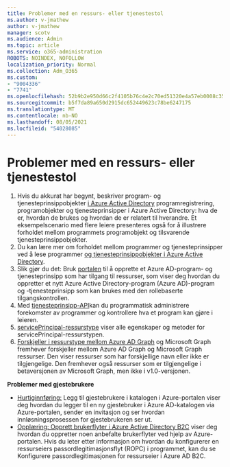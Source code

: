 ```yaml
---
title: Problemer med en ressurs- eller tjenestestol
ms.author: v-jmathew
author: v-jmathew
manager: scotv
ms.audience: Admin
ms.topic: article
ms.service: o365-administration
ROBOTS: NOINDEX, NOFOLLOW
localization_priority: Normal
ms.collection: Adm_O365
ms.custom:
- "9004336"
- "7741"
ms.openlocfilehash: 52b9b2e950d66c2f4105b76c4e2c70ed51320e4a57eb0008c353a9587fcc6510
ms.sourcegitcommit: b5f7da89a650d2915dc652449623c78be6247175
ms.translationtype: MT
ms.contentlocale: nb-NO
ms.lasthandoff: 08/05/2021
ms.locfileid: "54028085"
---
```

# <a name="issues-with-a-resource-or-service-principal"></a>Problemer med en ressurs- eller tjenestestol

1. Hvis du akkurat har begynt, beskriver program- og tjenesteprinsippobjekter [i Azure Active Directory](https://docs.microsoft.com/azure/active-directory/develop/app-objects-and-service-principals) programregistrering, programobjekter og tjenesteprinsipper i Azure Active Directory: hva de er, hvordan de brukes og hvordan de er relatert til hverandre. Et eksempelscenario med flere leiere presenteres også for å illustrere forholdet mellom programmets programobjekt og tilsvarende tjenesteprinsippobjekter.
2. Du kan lære mer om forholdet mellom programmer og tjenesteprinsipper ved å lese programmer [og tjenesteprinsippobjekter i Azure Active Directory](https://docs.microsoft.com/azure/active-directory/develop/app-objects-and-service-principals).
3. Slik gjør du det: Bruk [portalen](https://docs.microsoft.com/azure/active-directory/develop/howto-create-service-principal-portal) til å opprette et Azure AD-program- og tjenesteprinsipp som har tilgang til ressurser, som viser deg hvordan du oppretter et nytt Azure Active Directory-program (Azure AD)-program og -tjenesteprinsipp som kan brukes med den rollebaserte tilgangskontrollen.
4. Med [tjenesteprinsipp-API](https://docs.microsoft.com/graph/api/resources/serviceprincipal)kan du programmatisk administrere forekomster av programmer og kontrollere hva et program kan gjøre i leieren.
5. [servicePrincipal-ressurstype](https://docs.microsoft.com/graph/api/resources/serviceprincipal) viser alle egenskaper og metoder for servicePrincipal-ressurstypen.
6. [Forskjeller i ressurstype mellom Azure AD Graph](https://docs.microsoft.com/graph/migrate-azure-ad-graph-resource-differences) og Microsoft Graph fremhever forskjeller mellom Azure AD Graph og Microsoft Graph ressurser. Den viser ressurser som har forskjellige navn eller ikke er tilgjengelige. Den fremhever også ressurser som er tilgjengelige i betaversjonen av Microsoft Graph, men ikke i v1.0-versjonen.

**Problemer med gjestebrukere**

- [Hurtiginnføring:](https://docs.microsoft.com/azure/active-directory/external-identities/b2b-quickstart-add-guest-users-portal#prerequisites) Legg til gjestebrukere i katalogen i Azure-portalen viser deg hvordan du legger til en ny gjestebruker i Azure AD-katalogen via Azure-portalen, sender en invitasjon og ser hvordan innløsningsprosessen for gjestebrukeren ser ut.
- [Opplæring: Opprett brukerflyter i Azure Active Directory B2C](https://docs.microsoft.com/azure/active-directory-b2c/tutorial-create-user-flows) viser deg hvordan du oppretter noen anbefalte brukerflyter ved hjelp av Azure-portalen. Hvis du leter etter informasjon om hvordan du konfigurerer en ressurseiers passordlegitimasjonsflyt (ROPC) i programmet, kan du se Konfigurere passordlegitimasjonen for ressurseier i Azure AD B2C.
